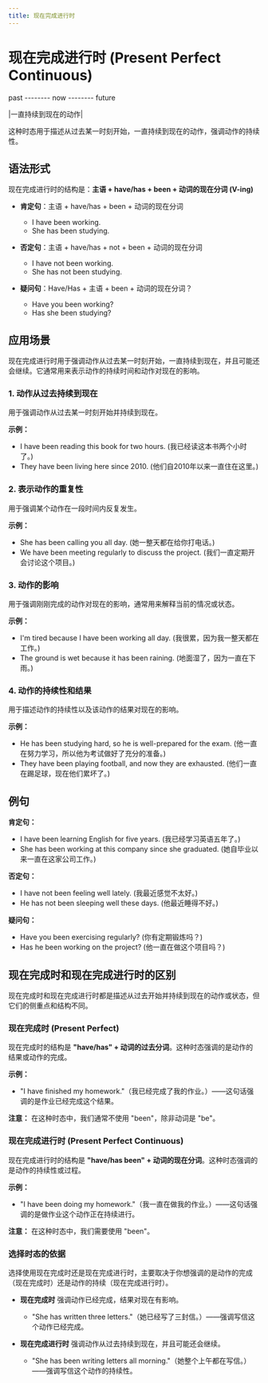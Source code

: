 ```yaml
---
title: 现在完成进行时
---
```


# 现在完成进行时 (Present Perfect Continuous)

past -------- now -------- future

|一直持续到现在的动作|


这种时态用于描述从过去某一时刻开始，一直持续到现在的动作，强调动作的持续性。

## 语法形式

现在完成进行时的结构是：**主语 + have/has + been + 动词的现在分词 (V-ing)**

- **肯定句**：主语 + have/has + been + 动词的现在分词

  - I have been working.
  - She has been studying.

- **否定句**：主语 + have/has + not + been + 动词的现在分词

  - I have not been working.
  - She has not been studying.

- **疑问句**：Have/Has + 主语 + been + 动词的现在分词？
  - Have you been working?
  - Has she been studying?

## 应用场景

现在完成进行时用于强调动作从过去某一时刻开始，一直持续到现在，并且可能还会继续。它通常用来表示动作的持续时间和动作对现在的影响。

### 1. 动作从过去持续到现在

用于强调动作从过去某一时刻开始并持续到现在。

**示例：**

- I have been reading this book for two hours. (我已经读这本书两个小时了。)
- They have been living here since 2010. (他们自2010年以来一直住在这里。)

### 2. 表示动作的重复性

用于强调某个动作在一段时间内反复发生。

**示例：**

- She has been calling you all day. (她一整天都在给你打电话。)
- We have been meeting regularly to discuss the project. (我们一直定期开会讨论这个项目。)

### 3. 动作的影响

用于强调刚刚完成的动作对现在的影响，通常用来解释当前的情况或状态。

**示例：**

- I'm tired because I have been working all day. (我很累，因为我一整天都在工作。)
- The ground is wet because it has been raining. (地面湿了，因为一直在下雨。)

### 4. 动作的持续性和结果

用于描述动作的持续性以及该动作的结果对现在的影响。

**示例：**

- He has been studying hard, so he is well-prepared for the exam. (他一直在努力学习，所以他为考试做好了充分的准备。)
- They have been playing football, and now they are exhausted. (他们一直在踢足球，现在他们累坏了。)

## 例句

**肯定句：**

- I have been learning English for five years. (我已经学习英语五年了。)
- She has been working at this company since she graduated. (她自毕业以来一直在这家公司工作。)

**否定句：**

- I have not been feeling well lately. (我最近感觉不太好。)
- He has not been sleeping well these days. (他最近睡得不好。)

**疑问句：**

- Have you been exercising regularly? (你有定期锻炼吗？)
- Has he been working on the project? (他一直在做这个项目吗？)

## 现在完成时和现在完成进行时的区别

现在完成时和现在完成进行时都是描述从过去开始并持续到现在的动作或状态，但它们的侧重点和结构不同。

### 现在完成时 (Present Perfect)

现在完成时的结构是 **"have/has" + 动词的过去分词**。这种时态强调的是动作的结果或动作的完成。

**示例：**

- "I have finished my homework."（我已经完成了我的作业。）——这句话强调的是作业已经完成这个结果。

**注意：** 在这种时态中，我们通常不使用 "been"，除非动词是 "be"。

### 现在完成进行时 (Present Perfect Continuous)

现在完成进行时的结构是 **"have/has been" + 动词的现在分词**。这种时态强调的是动作的持续性或过程。

**示例：**

- "I have been doing my homework."（我一直在做我的作业。）——这句话强调的是做作业这个动作正在持续进行。

**注意：** 在这种时态中，我们需要使用 "been"。

### 选择时态的依据

选择使用现在完成时还是现在完成进行时，主要取决于你想强调的是动作的完成（现在完成时）还是动作的持续（现在完成进行时）。

- **现在完成时** 强调动作已经完成，结果对现在有影响。

  - "She has written three letters."（她已经写了三封信。）——强调写信这个动作已经完成。

- **现在完成进行时** 强调动作从过去持续到现在，并且可能还会继续。
  - "She has been writing letters all morning."（她整个上午都在写信。）——强调写信这个动作的持续性。
